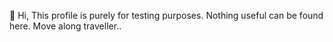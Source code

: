 👋 Hi, This profile is purely for testing purposes.
Nothing useful can be found here.
Move along traveller..
